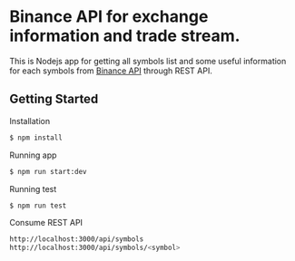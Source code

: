 # Binance API for exchange information and trade stream.

This is Nodejs app for getting all symbols list and some useful information for each symbols from [Binance API](https://binance-docs.github.io/apidocs/spot/en/) through REST API.

## Getting Started

Installation

```bash
$ npm install
```

Running app

```bash
$ npm run start:dev
```

Running test

```bash
$ npm run test
```

Consume REST API

```bash
http://localhost:3000/api/symbols
http://localhost:3000/api/symbols/<symbol>
```